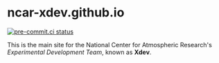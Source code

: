 # ncar-xdev.github.io

[![pre-commit.ci status](https://results.pre-commit.ci/badge/github/ncar-xdev/ncar-xdev.github.io/main.svg)](https://results.pre-commit.ci/latest/github/ncar-xdev/ncar-xdev.github.io/main)

This is the main site for the National Center for Atmospheric Research's *Experimental Development Team*, known as **Xdev**.
